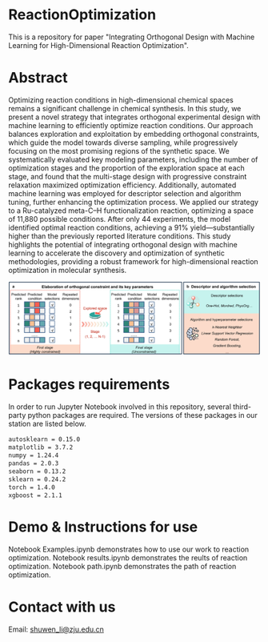 # ReactionOptimization
This is a repository for paper "Integrating Orthogonal Design with Machine Learning for High-Dimensional Reaction Optimization".

# Abstract
Optimizing reaction conditions in high-dimensional chemical spaces remains a significant challenge in chemical synthesis. In this study, we present a novel strategy that integrates orthogonal experimental design with machine learning to efficiently optimize reaction conditions. Our approach balances exploration and exploitation by embedding orthogonal constraints, which guide the model towards diverse sampling, while progressively focusing on the most promising regions of the synthetic space. We systematically evaluated key modeling parameters, including the number of optimization stages and the proportion of the exploration space at each stage, and found that the multi-stage design with progressive constraint relaxation maximized optimization efficiency. Additionally, automated machine learning was employed for descriptor selection and algorithm tuning, further enhancing the optimization process. We applied our strategy to a Ru-catalyzed meta-C–H functionalization reaction, optimizing a space of 11,880 possible conditions. After only 44 experiments, the model identified optimal reaction conditions, achieving a 91% yield—substantially higher than the previously reported literature conditions. This study highlights the potential of integrating orthogonal design with machine learning to accelerate the discovery and optimization of synthetic methodologies, providing a robust framework for high-dimensional reaction optimization in molecular synthesis.

![workflow.jpg](https://github.com/Shuwen-Li/ReactionOptimization/blob/main/Figure/workflow.jpg)
# Packages requirements
In order to run Jupyter Notebook involved in this repository, several third-party python packages are required. The versions of these packages in our station are listed below.
```
autosklearn = 0.15.0
matplotlib = 3.7.2
numpy = 1.24.4
pandas = 2.0.3
seaborn = 0.13.2
sklearn = 0.24.2
torch = 1.4.0
xgboost = 2.1.1
```

# Demo & Instructions for use
Notebook Examples.ipynb demonstrates how to use our work to reaction optimization.
Notebook results.ipynb demonstrates the reults of reaction optimization.
Notebook path.ipynb demonstrates the path of reaction optimization.
# Contact with us
Email: shuwen_li@zju.edu.cn
